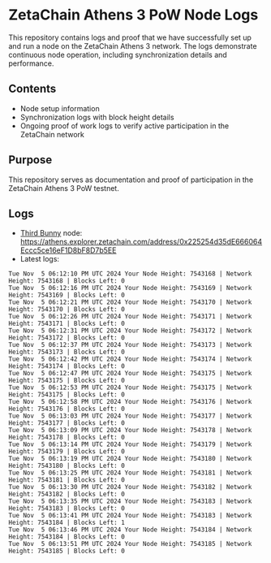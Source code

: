 # ZetaChain Athens 3 PoW Node Logs
This repository contains logs and proof that we have successfully set up and run a node on the ZetaChain Athens 3 network. The logs demonstrate continuous node operation, including synchronization details and performance.

## Contents
- Node setup information
- Synchronization logs with block height details
- Ongoing proof of work logs to verify active participation in the ZetaChain network

## Purpose
This repository serves as documentation and proof of participation in the ZetaChain Athens 3 PoW testnet.

## Logs

- [Third Bunny](https://thirdbunny.xyz/) node: https://athens.explorer.zetachain.com/address/0x225254d35dE666064Eccc5ce16eF1D8bF8D7b5EE
- Latest logs:
```
Tue Nov  5 06:12:10 PM UTC 2024 Your Node Height: 7543168 | Network Height: 7543168 | Blocks Left: 0
Tue Nov  5 06:12:16 PM UTC 2024 Your Node Height: 7543169 | Network Height: 7543169 | Blocks Left: 0
Tue Nov  5 06:12:21 PM UTC 2024 Your Node Height: 7543170 | Network Height: 7543170 | Blocks Left: 0
Tue Nov  5 06:12:26 PM UTC 2024 Your Node Height: 7543171 | Network Height: 7543171 | Blocks Left: 0
Tue Nov  5 06:12:31 PM UTC 2024 Your Node Height: 7543172 | Network Height: 7543172 | Blocks Left: 0
Tue Nov  5 06:12:37 PM UTC 2024 Your Node Height: 7543173 | Network Height: 7543173 | Blocks Left: 0
Tue Nov  5 06:12:42 PM UTC 2024 Your Node Height: 7543174 | Network Height: 7543174 | Blocks Left: 0
Tue Nov  5 06:12:47 PM UTC 2024 Your Node Height: 7543175 | Network Height: 7543175 | Blocks Left: 0
Tue Nov  5 06:12:53 PM UTC 2024 Your Node Height: 7543175 | Network Height: 7543175 | Blocks Left: 0
Tue Nov  5 06:12:58 PM UTC 2024 Your Node Height: 7543176 | Network Height: 7543176 | Blocks Left: 0
Tue Nov  5 06:13:03 PM UTC 2024 Your Node Height: 7543177 | Network Height: 7543177 | Blocks Left: 0
Tue Nov  5 06:13:09 PM UTC 2024 Your Node Height: 7543178 | Network Height: 7543178 | Blocks Left: 0
Tue Nov  5 06:13:14 PM UTC 2024 Your Node Height: 7543179 | Network Height: 7543179 | Blocks Left: 0
Tue Nov  5 06:13:19 PM UTC 2024 Your Node Height: 7543180 | Network Height: 7543180 | Blocks Left: 0
Tue Nov  5 06:13:25 PM UTC 2024 Your Node Height: 7543181 | Network Height: 7543181 | Blocks Left: 0
Tue Nov  5 06:13:30 PM UTC 2024 Your Node Height: 7543182 | Network Height: 7543182 | Blocks Left: 0
Tue Nov  5 06:13:35 PM UTC 2024 Your Node Height: 7543183 | Network Height: 7543183 | Blocks Left: 0
Tue Nov  5 06:13:41 PM UTC 2024 Your Node Height: 7543183 | Network Height: 7543184 | Blocks Left: 1
Tue Nov  5 06:13:46 PM UTC 2024 Your Node Height: 7543184 | Network Height: 7543184 | Blocks Left: 0
Tue Nov  5 06:13:51 PM UTC 2024 Your Node Height: 7543185 | Network Height: 7543185 | Blocks Left: 0
```
